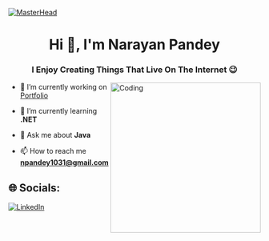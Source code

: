 [![MasterHead](https://developers.giphy.com/branch/master/static/api-512d36c09662682717108a38bbb5c57d.gif)](https://rishavchanda.io)
<h1 align="center">Hi 👋, I'm Narayan Pandey</h1>
<h3 align="center">I Enjoy Creating Things That Live On The Internet 😉</h3>
<img align="right" alt="Coding" width="300" src="https://media.tenor.com/rePDfDWO3XoAAAAd/hacking.gif">

- 🔭 I’m currently working on <a href="" target="_blank">Portfolio</a>

- 🌱 I’m currently learning **.NET**

- 💬 Ask me about **Java**

- 📫 How to reach me **npandey1031@gmail.com**



## 🌐 Socials:

[![LinkedIn](https://img.shields.io/badge/LinkedIn-%230077B5.svg?logo=linkedin&logoColor=white)](https://www.linkedin.com/in/narayan-pandey-4b6b3b235)





